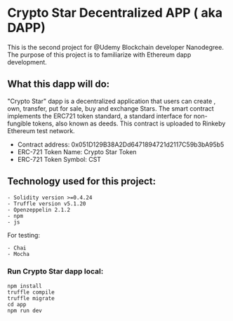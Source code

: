 # Crypto Star Decentralized APP ( aka DAPP)
This is the second project for @Udemy Blockchain developer Nanodegree. The purpose of this
project is to familiarize with Ethereum dapp development.

## What this dapp will do:
"Crypto Star" dapp is a decentralized application that users can create , own,
transfer, put for sale, buy and exchange Stars. The smart contract implements the 
ERC721 token standard, a standard interface for non-fungible tokens, also known as deeds. 
This contract is uploaded to Rinkeby Ethereum test network.

- Contract address: 0x051D129B38A2Dd6471894721d2117C59b3bA95b5
- ERC-721 Token Name: Crypto Star Token
- ERC-721 Token Symbol: CST

## Technology used for this project:
    - Solidity version >=0.4.24
    - Truffle version v5.1.20
    - Openzeppelin 2.1.2
    - npm
    - js

For testing:

    - Chai
    - Mocha
        
### Run Crypto Star dapp local:
```
npm install
truffle compile
truffle migrate
cd app
npm run dev
```
